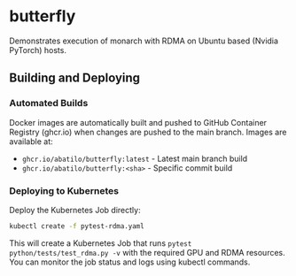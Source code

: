 # butterfly

Demonstrates execution of monarch with RDMA on Ubuntu based (Nvidia PyTorch)
hosts.

## Building and Deploying

### Automated Builds

Docker images are automatically built and pushed to GitHub Container Registry (ghcr.io)
when changes are pushed to the main branch. Images are available at:
- `ghcr.io/abatilo/butterfly:latest` - Latest main branch build
- `ghcr.io/abatilo/butterfly:<sha>` - Specific commit build

### Deploying to Kubernetes

Deploy the Kubernetes Job directly:
```bash
kubectl create -f pytest-rdma.yaml
```

This will create a Kubernetes Job that runs `pytest python/tests/test_rdma.py -v`
with the required GPU and RDMA resources. You can monitor the job status and logs
using kubectl commands.
